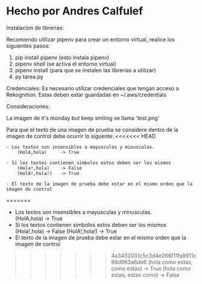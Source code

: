 # Hecho por Andres Calfulef

Instalacion de librerias:

Recomiendo utilizar pipenv para crear un entorno virtual, realice los siguientes pasos:

1. pip install pipenv (esto instala pipenv)
2. pipenv shell (se activa el entorno virtual)
3. pipenv install (para que se instalen las librerias a utilizar)
4. py tarea.py


Credenciales:
    Es necesario utilizar credenciales que tengan acceso a Rekognition. Estas deben estar guardadas en ~/.aws/credentials


Consideraciones:

La imagen de it's monday but keep smiling se llama 'test.png'

Para que el texto de una imagen de prueba se considere dentro de la imagen de control debe ocurrir lo siguente:
<<<<<<< HEAD

    - Los textos son insensibles a mayusculas y minusculas.         
        (HolA,hola)     -> True

    - Si los textos contienen simbolos estos deben ser los mismos   
        (Hola!,hola)    -> False
        (HolA!,hola!)   -> True
        
    - El texto de la imagen de prueba debe estar en el mismo orden que la imagen de control
=======
- Los textos son insensibles a mayusculas y minusculas.         
        (HolA,hola)     -> True
- Si los textos contienen simbolos estos deben ser los mismos   
        (Hola!,hola)    -> False
        (HolA!,hola!)   -> True
- El texto de la imagen de prueba debe estar en el mismo orden que la imagen de control
>>>>>>> 4a3452031c5c3d4e266f11fa9911c86d963a6de6
        (hola como estas, como estas)   -> True
        (hola como estas, estas como)   -> False
